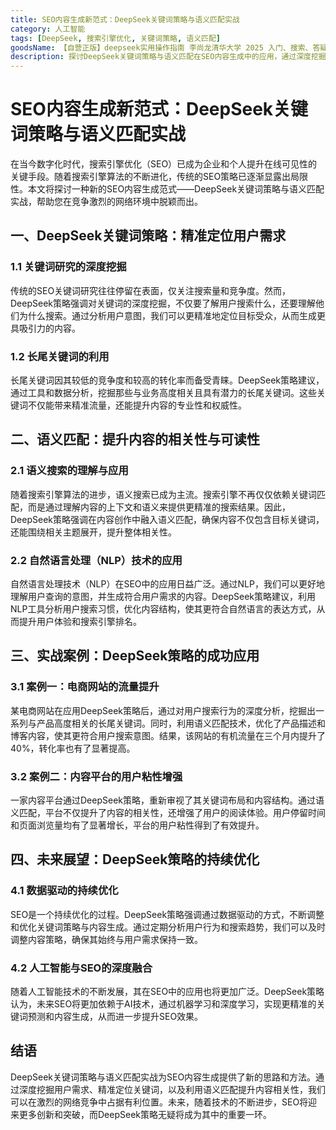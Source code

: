 ```yaml
---
title: SEO内容生成新范式：DeepSeek关键词策略与语义匹配实战
category: 人工智能
tags: [DeepSeek, 搜索引擎优化, 关键词策略, 语义匹配]
goodsName: 【自营正版】deepseek实用操作指南 李尚龙清华大学 2025 入门、搜索、答疑、写作 deepseek使用教程 ai时代生存手册 零基础掌握deepseek 从入门到精通deepseek教程自营
description: 探讨DeepSeek关键词策略与语义匹配在SEO内容生成中的应用，通过深度挖掘用户需求和长尾关键词利用来精准定位目标受众。文章介绍了语义搜索和自然语言处理技术如何提升内容的相关性和可读性，并分享了电商网站流量提升及内容平台用户粘性增强的实际案例。最后展望了数据驱动的持续优化和人工智能与SEO的深度融合，为SEO内容生成提供了新的范式。
---
```

# SEO内容生成新范式：DeepSeek关键词策略与语义匹配实战

在当今数字化时代，搜索引擎优化（SEO）已成为企业和个人提升在线可见性的关键手段。随着搜索引擎算法的不断进化，传统的SEO策略已逐渐显露出局限性。本文将探讨一种新的SEO内容生成范式——DeepSeek关键词策略与语义匹配实战，帮助您在竞争激烈的网络环境中脱颖而出。

## 一、DeepSeek关键词策略：精准定位用户需求

### 1.1 关键词研究的深度挖掘

传统的SEO关键词研究往往停留在表面，仅关注搜索量和竞争度。然而，DeepSeek策略强调对关键词的深度挖掘，不仅要了解用户搜索什么，还要理解他们为什么搜索。通过分析用户意图，我们可以更精准地定位目标受众，从而生成更具吸引力的内容。

### 1.2 长尾关键词的利用

长尾关键词因其较低的竞争度和较高的转化率而备受青睐。DeepSeek策略建议，通过工具和数据分析，挖掘那些与业务高度相关且具有潜力的长尾关键词。这些关键词不仅能带来精准流量，还能提升内容的专业性和权威性。

## 二、语义匹配：提升内容的相关性与可读性

### 2.1 语义搜索的理解与应用

随着搜索引擎算法的进步，语义搜索已成为主流。搜索引擎不再仅仅依赖关键词匹配，而是通过理解内容的上下文和语义来提供更精准的搜索结果。因此，DeepSeek策略强调在内容创作中融入语义匹配，确保内容不仅包含目标关键词，还能围绕相关主题展开，提升整体相关性。

### 2.2 自然语言处理（NLP）技术的应用

自然语言处理技术（NLP）在SEO中的应用日益广泛。通过NLP，我们可以更好地理解用户查询的意图，并生成符合用户需求的内容。DeepSeek策略建议，利用NLP工具分析用户搜索习惯，优化内容结构，使其更符合自然语言的表达方式，从而提升用户体验和搜索引擎排名。

## 三、实战案例：DeepSeek策略的成功应用

### 3.1 案例一：电商网站的流量提升

某电商网站在应用DeepSeek策略后，通过对用户搜索行为的深度分析，挖掘出一系列与产品高度相关的长尾关键词。同时，利用语义匹配技术，优化了产品描述和博客内容，使其更符合用户搜索意图。结果，该网站的有机流量在三个月内提升了40%，转化率也有了显著提高。

### 3.2 案例二：内容平台的用户粘性增强

一家内容平台通过DeepSeek策略，重新审视了其关键词布局和内容结构。通过语义匹配，平台不仅提升了内容的相关性，还增强了用户的阅读体验。用户停留时间和页面浏览量均有了显著增长，平台的用户粘性得到了有效提升。

## 四、未来展望：DeepSeek策略的持续优化

### 4.1 数据驱动的持续优化

SEO是一个持续优化的过程。DeepSeek策略强调通过数据驱动的方式，不断调整和优化关键词策略与内容生成。通过定期分析用户行为和搜索趋势，我们可以及时调整内容策略，确保其始终与用户需求保持一致。

### 4.2 人工智能与SEO的深度融合

随着人工智能技术的不断发展，其在SEO中的应用也将更加广泛。DeepSeek策略认为，未来SEO将更加依赖于AI技术，通过机器学习和深度学习，实现更精准的关键词预测和内容生成，从而进一步提升SEO效果。

## 结语

DeepSeek关键词策略与语义匹配实战为SEO内容生成提供了新的思路和方法。通过深度挖掘用户需求、精准定位关键词，以及利用语义匹配提升内容相关性，我们可以在激烈的网络竞争中占据有利位置。未来，随着技术的不断进步，SEO将迎来更多创新和突破，而DeepSeek策略无疑将成为其中的重要一环。
